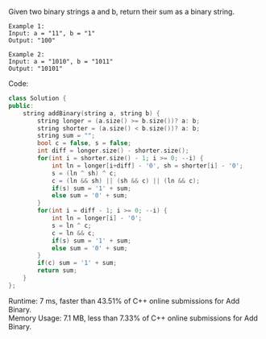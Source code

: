 Given two binary strings a and b, return their sum as a binary string.  

```
Example 1:
Input: a = "11", b = "1"
Output: "100"
```

```
Example 2:
Input: a = "1010", b = "1011"
Output: "10101"
```
Code:  
```c++
class Solution {
public:
    string addBinary(string a, string b) {
        string longer = (a.size() >= b.size())? a: b;
        string shorter = (a.size() < b.size())? a: b;
        string sum = "";
        bool c = false, s = false;
        int diff = longer.size() - shorter.size();
        for(int i = shorter.size() - 1; i >= 0; --i) {
            int ln = longer[i+diff] - '0', sh = shorter[i] - '0';
            s = (ln ^ sh) ^ c;
            c = (ln && sh) || (sh && c) || (ln && c);
            if(s) sum = '1' + sum;
            else sum = '0' + sum;
        }
        for(int i = diff - 1; i >= 0; --i) {
            int ln = longer[i] - '0';
            s = ln ^ c;
            c = ln && c;
            if(s) sum = '1' + sum;
            else sum = '0' + sum;
        }
        if(c) sum = '1' + sum;
        return sum;
    }
};
```

Runtime: 7 ms, faster than 43.51% of C++ online submissions for Add Binary.  
Memory Usage: 7.1 MB, less than 7.33% of C++ online submissions for Add Binary.  
